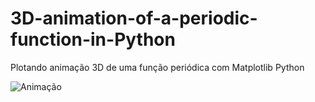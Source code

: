 # 3D-animation-of-a-periodic-function-in-Python
Plotando animação 3D de uma função periódica com Matplotlib Python

![Animação](https://user-images.githubusercontent.com/65929471/87621804-010c6500-c6f8-11ea-9d62-66ffd86cb4dc.png)

